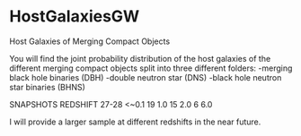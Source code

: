 # HostGalaxiesGW
Host Galaxies of Merging Compact Objects

You will find the joint probability distribution of the host galaxies of the different merging compact objects split into three different folders:
-merging black hole binaries (DBH)
-double neutron star (DNS) 
-black hole neutron star binaries (BHNS)

SNAPSHOTS   REDSHIFT
27-28       <~0.1
19          1.0
15          2.0
6           6.0





I will provide a larger sample at different redshifts in the near future.


